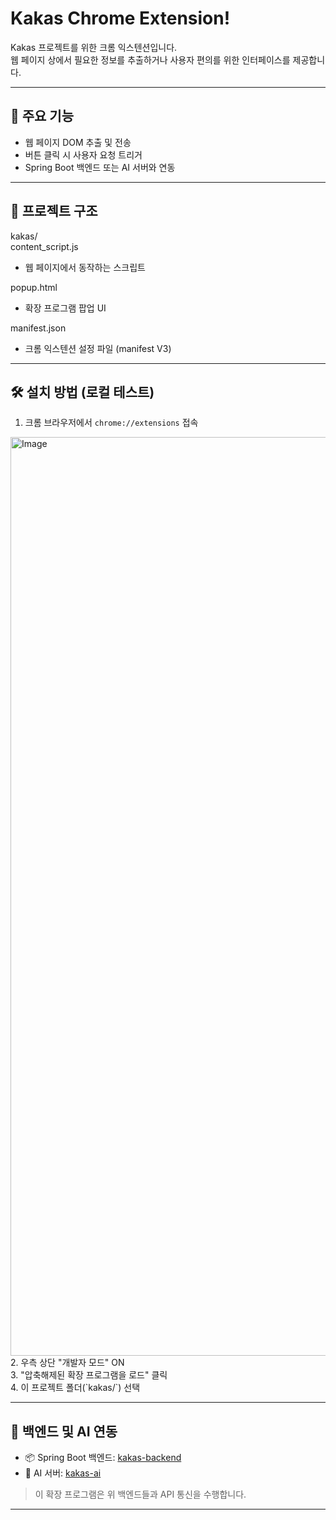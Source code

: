 # Kakas Chrome Extension!

Kakas 프로젝트를 위한 크롬 익스텐션입니다.  
웹 페이지 상에서 필요한 정보를 추출하거나 사용자 편의를 위한 인터페이스를 제공합니다.

---

## 🚀 주요 기능

- 웹 페이지 DOM 추출 및 전송
- 버튼 클릭 시 사용자 요청 트리거
- Spring Boot 백엔드 또는 AI 서버와 연동

---

## 📁 프로젝트 구조
kakas/  
content_script.js       
- 웹 페이지에서 동작하는 스크립트

popup.html
- 확장 프로그램 팝업 UI

manifest.json
- 크롬 익스텐션 설정 파일 (manifest V3)  
---

## 🛠️ 설치 방법 (로컬 테스트)
1. 크롬 브라우저에서 `chrome://extensions` 접속
<img width="1470" alt="Image" src="https://github.com/user-attachments/assets/d080a00a-7c63-4fcd-84d2-c845189beca7" />  
2. 우측 상단 "개발자 모드" ON  <br>
3. "압축해제된 확장 프로그램을 로드" 클릭  <br>
4. 이 프로젝트 폴더(`kakas/`) 선택

---

## 🔗 백엔드 및 AI 연동

- 📦 Spring Boot 백엔드: [kakas-backend](https://github.com/capstone-kakas/backend)
- 🧠 AI 서버: [kakas-ai](https://github.com/capstone-kakas/ai)

> 이 확장 프로그램은 위 백엔드들과 API 통신을 수행합니다.

---
